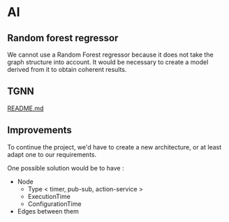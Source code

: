 # AI

## Random forest regressor

We cannot use a Random Forest regressor because it does not take the graph structure into account. It would be necessary to create a model derived from it to obtain coherent results.

## TGNN

[README.md](tgnn/README.md)

## Improvements

To continue the project, we'd have to create a new architecture, or at least adapt one to our requirements.

One possible solution would be to have :

- Node
  - Type < timer, pub-sub, action-service >
  - ExecutionTime
  - ConfigurationTime
- Edges between them
